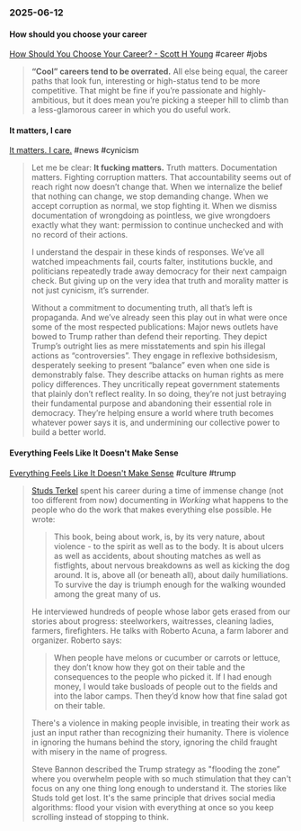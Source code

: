 ### 2025-06-12
#### How should you choose your career
[How Should You Choose Your Career? - Scott H Young](https://www.scotthyoung.com/blog/2025/06/11/choose-your-career/) #career #jobs 

> **“Cool” careers tend to be overrated.** All else being equal, the career paths that look fun, interesting or high-status tend to be more competitive. That might be fine if you’re passionate and highly-ambitious, but it does mean you’re picking a steeper hill to climb than a less-glamorous career in which you do useful work.

#### It matters, I care
[It matters. I care.](https://www.citationneeded.news/it-matters-i-care/) #news #cynicism

> Let me be clear: **It fucking matters.** Truth matters. Documentation matters. Fighting corruption matters. That accountability seems out of reach right now doesn’t change that. When we internalize the belief that nothing can change, we stop demanding change. When we accept corruption as normal, we stop fighting it. When we dismiss documentation of wrongdoing as pointless, we give wrongdoers exactly what they want: permission to continue unchecked and with no record of their actions.
> 
> I understand the despair in these kinds of responses. We’ve all watched impeachments fail, courts falter, institutions buckle, and politicians repeatedly trade away democracy for their next campaign check. But giving up on the very idea that truth and morality matter is not just cynicism, it’s surrender.
> 
> Without a commitment to documenting truth, all that’s left is propaganda. And we’ve already seen this play out in what were once some of the most respected publications: Major news outlets have bowed to Trump rather than defend their reporting. They depict Trump’s outright lies as mere misstatements and spin his illegal actions as “controversies”. They engage in reflexive bothsidesism, desperately seeking to present “balance” even when one side is demonstrably false. They describe attacks on human rights as mere policy differences. They uncritically repeat government statements that plainly don’t reflect reality. In so doing, they’re not just betraying their fundamental purpose and abandoning their essential role in democracy. They’re helping ensure a world where truth becomes whatever power says it is, and undermining our collective power to build a better world.

#### Everything Feels Like It Doesn't Make Sense
[Everything Feels Like It Doesn't Make Sense](https://kyla.substack.com/p/everything-feels-like-it-doesnt-make) #culture #trump 

> [Studs Terkel](https://www.amazon.com/Working-People-Talk-About-What/dp/1565843428) spent his career during a time of immense change (not too different from now) documenting in _Working_ what happens to the people who do the work that makes everything else possible. He wrote:
> 
> > This book, being about work, is, by its very nature, about violence - to the spirit as well as to the body. It is about ulcers as well as accidents, about shouting matches as well as fistfights, about nervous breakdowns as well as kicking the dog around. It is, above all (or beneath all), about daily humiliations. To survive the day is triumph enough for the walking wounded among the great many of us.
> 
> He interviewed hundreds of people whose labor gets erased from our stories about progress: steelworkers, waitresses, cleaning ladies, farmers, firefighters. He talks with Roberto Acuna, a farm laborer and organizer. Roberto says:
> 
> > When people have melons or cucumber or carrots or lettuce, they don’t know how they got on their table and the consequences to the people who picked it. If I had enough money, I would take busloads of people out to the fields and into the labor camps. Then they’d know how that fine salad got on their table.
> 
> There's a violence in making people invisible, in treating their work as just an input rather than recognizing their humanity. There is violence in ignoring the humans behind the story, ignoring the child fraught with misery in the name of progress.
> 
> Steve Bannon described the Trump strategy as "flooding the zone” where you overwhelm people with so much stimulation that they can't focus on any one thing long enough to understand it. The stories like Studs told get lost. It's the same principle that drives social media algorithms: flood your vision with everything at once so you keep scrolling instead of stopping to think.